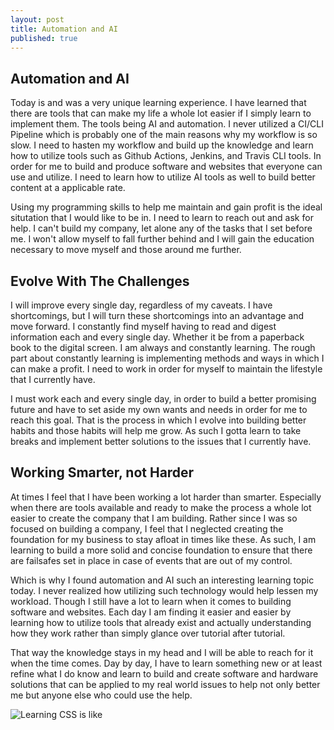 ```yaml
---
layout: post
title: Automation and AI 
published: true
---
```

## Automation and AI

Today is and was a very unique learning experience. I have learned that there are tools that can make my life a whole lot easier if I simply learn to implement them. The tools being AI and automation. I never utilized a CI/CLI Pipeline which is probably one of the main reasons why my workflow is so slow. I need to hasten my workflow and build up the knowledge and learn how to utilize tools such as Github Actions, Jenkins, and Travis CLI tools. In order for me to build and produce software and websites that everyone can use and utilize. I need to learn how to utilize AI tools as well to build better content at a applicable rate. 

Using my programming skills to help me maintain and gain profit is the ideal situtation that I would like to be in. I need to learn to reach out and ask for help. I can't build my company, let alone any of the tasks that I set before me. I won't allow myself to fall further behind and I will gain the education necessary to move myself and those around me further. 

## Evolve With The Challenges

I will improve every single day, regardless of my caveats. I have shortcomings, but I will turn these shortcomings into an advantage and move forward. I constantly find myself having to read and digest information each and every single day. Whether it be from a paperback book to the digital screen. I am always and constantly learning. The rough part about constantly learning is implementing methods and ways in which I can make a profit. I need to work in order for myself to maintain the lifestyle that I currently have. 

I must work each and every single day, in order to build a better promising future and have to set aside my own wants and needs in order for me to reach this goal. That is the process in which I evolve into building better habits and those habits will help me grow. As such I gotta learn to take breaks and implement better solutions to the issues that I currently have. 

## Working Smarter, not Harder

At times I feel that I have been working a lot harder than smarter. Especially when there are tools available and ready to make the process a whole lot easier to create the company that I am building. Rather since I was so focused on building a company, I feel that I neglected creating the foundation for my business to stay afloat in times like these. As such, I am learning to build a more solid and concise foundation to ensure that there are failsafes set in place in case of events that are out of my control. 

Which is why I found automation and AI such an interesting learning topic today. I never realized how utilizing such technology would help lessen my workload. Though I still have a lot to learn when it comes to building software and websites. Each day I am finding it easier and easier by learning how to utilize tools that already exist and actually understanding how they work rather than simply glance over tutorial after tutorial. 

That way the knowledge stays in my head and I will be able to reach for it when the time comes. Day by day, I have to learn something new or at least refine what I do know and learn to build and create software and hardware solutions that can be applied to my real world issues to help not only better me but anyone else who could use the help. 

![Learning CSS is like](https://media.giphy.com/media/yYSSBtDgbbRzq/giphy.gif)





